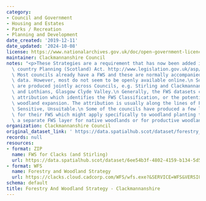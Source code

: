 ```yaml
---
category:
- Council and Government
- Housing and Estates
- Parks / Recreation
- Planning and Development
date_created: '2019-12-11'
date_updated: '2024-10-08'
license: https://www.nationalarchives.gov.uk/doc/open-government-licence/version/3/
maintainer: Clackmannanshire Council
notes: "<p>These Strategies are a requirement that has now been added into Town and\
  \ country Planning (Scotland) Act. http://www.legislation.gov.uk/asp/2019/13/part/4/crossheading/forestry-and-woodland-strategy/enacted\n\
  \ Most councils already have a FWS and these are normally accompanied by spatial\
  \ data. However, most do not seem to be openly available online.\n Some of the strategies\
  \ are produced jointly across Councils, e.g. Stirling and Clackmannanshire, Edinburgh\
  \ and Lothians, Glasgow Clyde Valley.\n Generally, the FWS datasets contain similar\
  \ attribution which identifies the FWS Classification, or the potential areas fro\
  \ woodland expansion. The attribution is usually along the lines of Preferred, Potential,\
  \ Sensitive, Unsuitable.\n Some of the councils have produced a few layers of data\
  \ for their FWS which might apply specifically to woodland planting types, e.g.\
  \ a separate FWS layer for native woodlands or for productive woodlands.</p>"
organization: Clackmannanshire Council
original_dataset_link: ' https://data.spatialhub.scot/dataset/forestry_and_woodland_strategy-cl'
records: null
resources:
- format: ZIP
  name: FWS for Clacks (and Stirling)
  url: https://data.spatialhub.scot/dataset/6ee54b3f-4802-4159-b134-5d57c536c089/resource/18ceb26b-9b48-43b5-8f7a-ebe3385ccd2c/download/fws.zip
- format: WFS
  name: Forestry and Woodland Strategy
  url: https://clacks.cloud.cadcorp.com/WFS/wfs.exe?&SERVICE=WFS&VERSION=2.0.0&REQUEST=GetFeature&typenames=ns:Forestry_and_Woodland_Strategy
schema: default
title: Forestry And Woodland Strategy - Clackmannanshire
---
```

